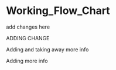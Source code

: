 # Working_Flow_Chart
add changes here

ADDING CHANGE

Adding and taking away more info


Adding more info
